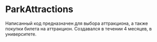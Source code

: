 # ParkAttractions
Написанный код предназначен для выбора аттракциона, а также покупки билета на аттракцион. Создавался в течении 4 месяцев, в университете. 
